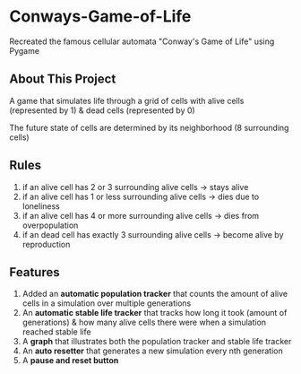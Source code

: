 # Conways-Game-of-Life

Recreated the famous cellular automata "Conway's Game of Life" using Pygame

## About This Project
A game that simulates life through a grid of cells with alive cells (represented by 1) & dead cells (represented by 0)

The future state of cells are determined by its neighborhood (8 surrounding cells)

## Rules
1. if an alive cell has 2 or 3 surrounding alive cells -> stays alive
2. if an alive cell has 1 or less surrounding alive cells -> dies due to loneliness
3. if an alive cell has 4 or more surrounding alive cells -> dies from overpopulation
4. if an dead cell has exactly 3 surrounding alive cells -> become alive by reproduction

## Features
1. Added an **automatic population tracker** that counts the amount of alive cells in a simulation over multiple generations
2. An **automatic stable life tracker** that tracks how long it took (amount of generations) & how many alive cells there were when a simulation reached stable life
3. A **graph** that illustrates both the population tracker and stable life tracker
4. An **auto resetter** that generates a new simulation every nth generation
5. A **pause and reset button**